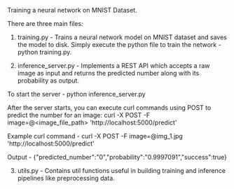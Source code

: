 Training a neural network on MNIST Dataset.

There are three main files:

1. training.py -  Trains a neural network model on MNIST dataset and saves the model to disk.
Simply execute the python file to train the network - python training.py.

2. inference_server.py - Implements a REST API which accepts a raw image as input and returns the predicted number along with its probability as output. 

To start the server -  python inference_server.py

After the server starts, you can execute curl commands using POST to predict the number for an image:
curl -X POST -F image=@<image_file_path> 'http://localhost:5000/predict'

Example curl command - curl -X POST -F image=@img_1.jpg 'http://localhost:5000/predict'

Output - {"predicted_number":"0","probability":"0.9997091","success":true}

3. utils.py - Contains util functions useful in building training and inference pipelines like preprocessing data.

